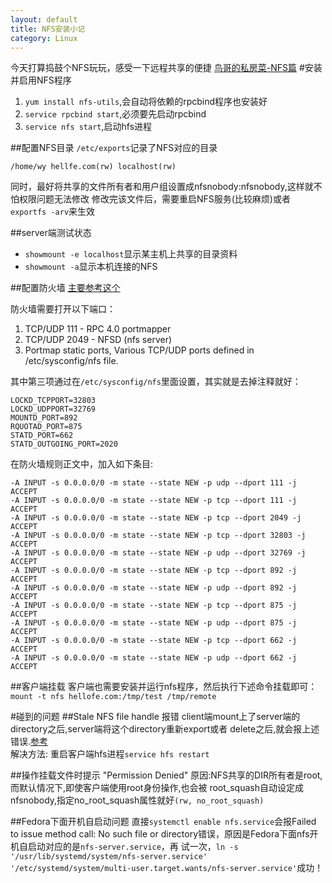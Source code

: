 ```yaml
---
layout: default
title: NFS安装小记
category: Linux
---
```

今天打算捣鼓个NFS玩玩，感受一下远程共享的便捷
[鸟哥的私房菜-NFS篇](http://linux.vbird.org/linux_server/0330nfs.php#nfsserver_exports)
#安装并启用NFS程序
1. `yum install nfs-utils`,会自动将依赖的rpcbind程序也安装好
2. `service rpcbind start`,必须要先启动rpcbind
3. `service nfs start`,启动hfs进程

##配置NFS目录
`/etc/exports`记录了NFS对应的目录

    /home/wy hellfe.com(rw) localhost(rw)

同时，最好将共享的文件所有者和用户组设置成nfsnobody:nfsnobody,这样就不怕权限问题无法修改
修改完该文件后，需要重启NFS服务(比较麻烦)或者`exportfs -arv`来生效

##server端测试状态
+ `showmount -e localhost`显示某主机上共享的目录资料
+ `showmount -a`显示本机连接的NFS

##配置防火墙
[主要参考这个](http://eduardo-lago.blogspot.com/2012/02/installing-nfs-on-centos-62.html)

防火墙需要打开以下端口：

1. TCP/UDP 111 - RPC 4.0 portmapper
2. TCP/UDP 2049 - NFSD (nfs server)
3. Portmap static ports, Various TCP/UDP ports defined in /etc/sysconfig/nfs file.

其中第三项通过在`/etc/sysconfig/nfs`里面设置，其实就是去掉注释就好：

    LOCKD_TCPPORT=32803
    LOCKD_UDPPORT=32769
    MOUNTD_PORT=892
    RQUOTAD_PORT=875
    STATD_PORT=662
    STATD_OUTGOING_PORT=2020

在防火墙规则正文中，加入如下条目:

    -A INPUT -s 0.0.0.0/0 -m state --state NEW -p udp --dport 111 -j ACCEPT
    -A INPUT -s 0.0.0.0/0 -m state --state NEW -p tcp --dport 111 -j ACCEPT
    -A INPUT -s 0.0.0.0/0 -m state --state NEW -p tcp --dport 2049 -j ACCEPT
    -A INPUT -s 0.0.0.0/0 -m state --state NEW -p tcp --dport 32803 -j ACCEPT
    -A INPUT -s 0.0.0.0/0 -m state --state NEW -p udp --dport 32769 -j ACCEPT
    -A INPUT -s 0.0.0.0/0 -m state --state NEW -p tcp --dport 892 -j ACCEPT
    -A INPUT -s 0.0.0.0/0 -m state --state NEW -p udp --dport 892 -j ACCEPT
    -A INPUT -s 0.0.0.0/0 -m state --state NEW -p tcp --dport 875 -j ACCEPT
    -A INPUT -s 0.0.0.0/0 -m state --state NEW -p udp --dport 875 -j ACCEPT
    -A INPUT -s 0.0.0.0/0 -m state --state NEW -p tcp --dport 662 -j ACCEPT
    -A INPUT -s 0.0.0.0/0 -m state --state NEW -p udp --dport 662 -j ACCEPT

##客户端挂载
客户端也需要安装并运行nfs程序，然后执行下述命令挂载即可：
`mount -t nfs hellofe.com:/tmp/test /tmp/remote`

#碰到的问题
##Stale NFS file handle 报错
client端mount上了server端的directory之后,server端将这个directory重新export或者
delete之后,就会报上述错误.[参考](http://sysunconfig.net/unixtips/stale_nfs.txt)  
解决方法: 重启客户端hfs进程`service hfs restart`

##操作挂载文件时提示 "Permission Denied"
原因:NFS共享的DIR所有者是root,而默认情况下,即使客户端使用root身份操作,也会被
root_squash自动设定成nfsnobody,指定no_root_squash属性就好`(rw, no_root_squash)`

##Fedora下面开机自启动问题
直接`systemctl enable nfs.service`会报Failed to issue method call: No such file 
or directory错误，原因是Fedora下面nfs开机自启动对应的是`nfs-server.service`，再
试一次，`ln -s '/usr/lib/systemd/system/nfs-server.service' 
'/etc/systemd/system/multi-user.target.wants/nfs-server.service'`成功！
